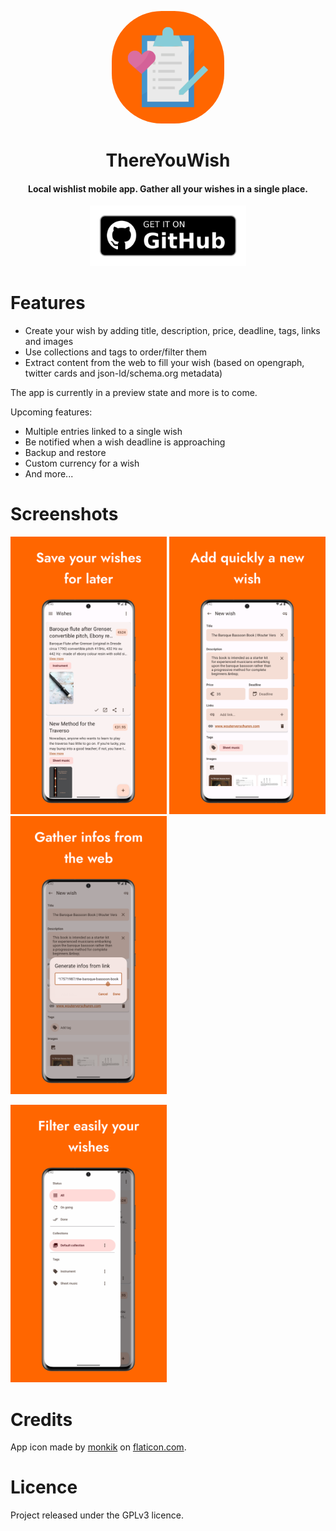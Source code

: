 <p align="center" >
    <img src="fastlane/metadata/android/en-US/images/icon.png" width=180 style="border-radius:80px">
</p>

<h1 align="center"><b>ThereYouWish</b></h1>

<h4 align="center">Local wishlist mobile app. Gather all your wishes in a single place.</h4>

<p align="center">
    <a href="https://github.com/Shinokuni/ThereYouWish/releases"><img src="images/get-it-on-github.png" width=250></a>
</p>

# Features

- Create your wish by adding title, description, price, deadline, tags, links and images
- Use collections and tags to order/filter them
- Extract content from the web to fill your wish (based on opengraph, twitter cards and json-ld/schema.org metadata)

The app is currently in a preview state and more is to come.

Upcoming features:

- Multiple entries linked to a single wish
- Be notified when a wish deadline is approaching
- Backup and restore
- Custom currency for a wish
- And more...

# Screenshots

<img src="fastlane/metadata/android/en-US/images/phoneScreenshots/1.png" width=250> <img src="fastlane/metadata/android/en-US/images/phoneScreenshots/2.png" width=250> <img src="fastlane/metadata/android/en-US/images/phoneScreenshots/3.png" width=250>

<img src="fastlane/metadata/android/en-US/images/phoneScreenshots/4.png" width=250>

# Credits

App icon made by [monkik](https://www.flaticon.com/free-icon/wish-list_776648) on [flaticon.com](https://www.flaticon.com).

# Licence

Project released under the GPLv3 licence.
